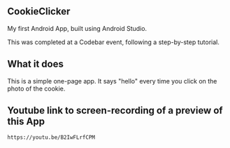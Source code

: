 ## CookieClicker

My first Android App, built using Android Studio.

This was completed at a Codebar event, following a step-by-step tutorial.


## What it does

This is a simple one-page app. It says "hello" every time you click on the photo of the cookie.


## Youtube link to screen-recording of a preview of this App

```
https://youtu.be/B2IwFLrfCPM
```


